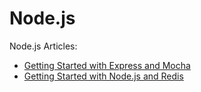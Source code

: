 # Node.js

Node.js Articles:

* [Getting Started with Express and Mocha](/articles/getting-started-express-and-mocha/)
* [Getting Started with Node.js and Redis](/articles/nodejs-redis/)
